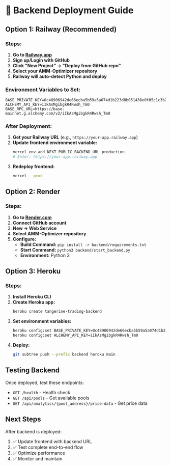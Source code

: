 # 🚀 Backend Deployment Guide

## Option 1: Railway (Recommended)

### Steps:
1. **Go to [Railway.app](https://railway.app)**
2. **Sign up/Login with GitHub**
3. **Click "New Project" → "Deploy from GitHub repo"**
4. **Select your AMM-Optimizer repository**
5. **Railway will auto-detect Python and deploy**

### Environment Variables to Set:
```
BASE_PRIVATE_KEY=0c48906942de66ecba5b59a5a074d1b223d8b051438e0f05c1c3b21d39eff6b4
ALCHEMY_API_KEY=iIkAsMgibgkR4Rwsh_Tm0
BASE_RPC_URL=https://base-mainnet.g.alchemy.com/v2/iIkAsMgibgkR4Rwsh_Tm0
```

### After Deployment:
1. **Get your Railway URL** (e.g., `https://your-app.railway.app`)
2. **Update frontend environment variable:**
   ```bash
   vercel env add NEXT_PUBLIC_BACKEND_URL production
   # Enter: https://your-app.railway.app
   ```
3. **Redeploy frontend:**
   ```bash
   vercel --prod
   ```

## Option 2: Render

### Steps:
1. **Go to [Render.com](https://render.com)**
2. **Connect GitHub account**
3. **New → Web Service**
4. **Select AMM-Optimizer repository**
5. **Configure:**
   - **Build Command:** `pip install -r backend/requirements.txt`
   - **Start Command:** `python3 backend/start_backend.py`
   - **Environment:** Python 3

## Option 3: Heroku

### Steps:
1. **Install Heroku CLI**
2. **Create Heroku app:**
   ```bash
   heroku create tangerine-trading-backend
   ```
3. **Set environment variables:**
   ```bash
   heroku config:set BASE_PRIVATE_KEY=0c48906942de66ecba5b59a5a074d1b223d8b051438e0f05c1c3b21d39eff6b4
   heroku config:set ALCHEMY_API_KEY=iIkAsMgibgkR4Rwsh_Tm0
   ```
4. **Deploy:**
   ```bash
   git subtree push --prefix backend heroku main
   ```

## Testing Backend

Once deployed, test these endpoints:
- `GET /health` - Health check
- `GET /api/pools` - Get available pools
- `GET /api/analytics/{pool_address}/price-data` - Get price data

## Next Steps

After backend is deployed:
1. ✅ Update frontend with backend URL
2. ✅ Test complete end-to-end flow
3. ✅ Optimize performance
4. ✅ Monitor and maintain
